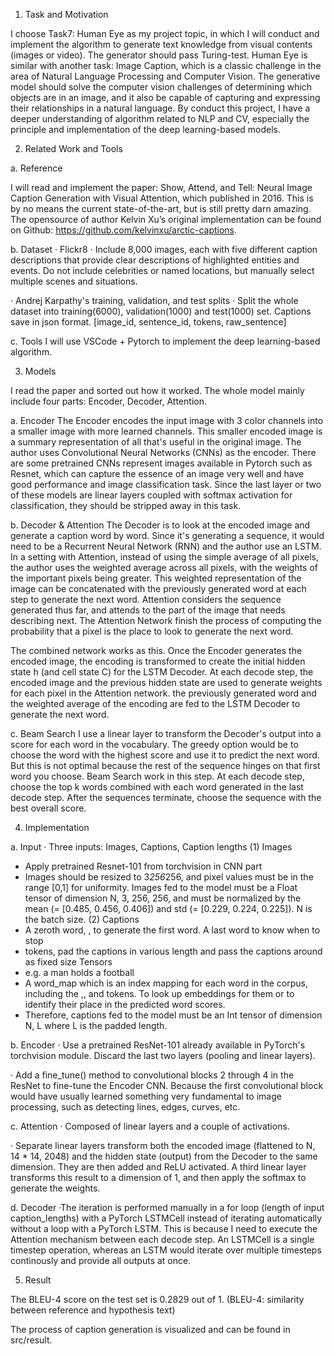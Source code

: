 1.	Task and Motivation

I choose Task7: Human Eye as my project topic, in which I will conduct and implement the algorithm to generate text knowledge from visual contents (images or video). The generator should pass Turing-test.
Human Eye is similar with another task: Image Caption, which is a classic challenge in the area of Natural Language Processing and Computer Vision. The generative model should solve the computer vision challenges of determining which objects are in an image, and it also be capable of capturing and expressing their relationships in a natural language.
By conduct this project, I have a deeper understanding of algorithm related to NLP and CV, especially the principle and implementation of the deep learning-based models.




2.	Related Work and Tools

a.	Reference

  I will read and implement the paper: Show, Attend, and Tell: Neural Image Caption Generation with Visual Attention, which published in 2016. This is by no means the current state-of-the-art, but is still pretty darn amazing. The opensource of author Kelvin Xu’s original implementation can be found on Github: https://github.com/kelvinxu/arctic-captions. 


b.	Dataset
  · Flickr8
  · Include 8,000 images, each with five different caption descriptions that provide clear descriptions of highlighted entities and events. Do not include celebrities or named locations, but manually select multiple scenes and situations.

  · Andrej Karpathy's training, validation, and test splits
  · Split the whole dataset into training(6000), validation(1000) and test(1000) set. Captions save in json format. [image_id, sentence_id, tokens, raw_sentence]


c.	Tools
  I will use VSCode + Pytorch to implement the deep learning-based algorithm.



3.	 Models

  I read the paper and sorted out how it worked. The whole model mainly include four parts: Encoder, Decoder, Attention.
 
 
 a. Encoder
  The Encoder encodes the input image with 3 color channels into a smaller image with more learned channels. This smaller encoded image is a summary representation of all that's useful in the original image. The author uses Convolutional Neural Networks (CNNs) as the encoder. There are some pretrained CNNs represent images available in Pytorch such as Resnet, which can capture the essence of an image very well and have good performance and image classification task. Since the last layer or two of these models are linear layers coupled with softmax activation for classification, they should be stripped away in this task.
  
  
b. Decoder & Attention
  The Decoder is to look at the encoded image and generate a caption word by word. Since it's generating a sequence, it would need to be a Recurrent Neural Network (RNN) and the author use an LSTM. In a setting with Attention, instead of using the simple average of all pixels, the author uses the weighted average across all pixels, with the weights of the important pixels being greater. This weighted representation of the image can be concatenated with the previously generated word at each step to generate the next word.
Attention considers the sequence generated thus far, and attends to the part of the image that needs describing next. The Attention Network finish the process of computing the probability that a pixel is the place to look to generate the next word. 

  The combined network works as this. Once the Encoder generates the encoded image, the encoding is transformed to create the initial hidden state h (and cell state C) for the LSTM Decoder. At each decode step, the encoded image and the previous hidden state are used to generate weights for each pixel in the Attention network. the previously generated word and the weighted average of the encoding are fed to the LSTM Decoder to generate the next word.
  
  
c. Beam Search
  I use a linear layer to transform the Decoder's output into a score for each word in the vocabulary. The greedy option would be to choose the word with the highest score and use it to predict the next word. But this is not optimal because the rest of the sequence hinges on that first word you choose. Beam Search work in this step. At each decode step, choose the top k words combined with each word generated in the last decode step. After the sequences terminate, choose the sequence with the best overall score.



4. Implementation

a. Input
· Three inputs: Images, Captions, Caption lengths
  (1) Images
  - Apply pretrained Resnet-101 from torchvision in CNN part
  - Images should be resized to 3*256*256, and pixel values must be in the range [0,1] for uniformity.
Images fed to the model must be a Float tensor of dimension N, 3, 256, 256, and must be normalized by the mean (= [0.485, 0.456, 0.406]) and std (= [0.229, 0.224, 0.225]). N is the batch size.
  (2) Captions
  - A zeroth word, <start>, to generate the first word. A last word <end> to know when to stop
  - <pad> tokens, pad the captions in various length and pass the captions around as fixed size Tensors
  - e.g. <start> a man holds a football <end> <pad> <pad> <pad><end>
  - A word_map which is an index mapping for each word in the corpus, including the <start>,<end>, and <pad> tokens. To look up embeddings for them or to identify their place in the predicted word scores.
  - Therefore, captions fed to the model must be an Int tensor of dimension N, L where L is the padded length.
  
  
b. Encoder
· Use a pretrained ResNet-101 already available in PyTorch's torchvision module. Discard the last two layers (pooling and linear layers).

· Add a fine_tune() method to convolutional blocks 2 through 4 in the ResNet to fine-tune the Encoder CNN. Because the first convolutional block would have usually learned something very fundamental to image processing, such as detecting lines, edges, curves, etc. 


c. Attention
· Composed of linear layers and a couple of activations.

· Separate linear layers transform both the encoded image (flattened to N, 14 * 14, 2048) and the hidden state (output) from the Decoder to the same dimension. They are then added and ReLU activated. A third linear layer transforms this result to a dimension of 1, and then apply the softmax to generate the weights.


d. Decoder
·The iteration is performed manually in a for loop (length of input caption_lengths) with a PyTorch LSTMCell instead of iterating automatically without a loop with a PyTorch LSTM. This is because I need to execute the Attention mechanism between each decode step. An LSTMCell is a single timestep operation, whereas an LSTM would iterate over multiple timesteps continously and provide all outputs at once.



5. Result

The BLEU-4 score on the test set is 0.2829 out of 1.
(BLEU-4: similarity between reference and hypothesis text)

The process of caption generation is visualized and can be found in src/result. 




